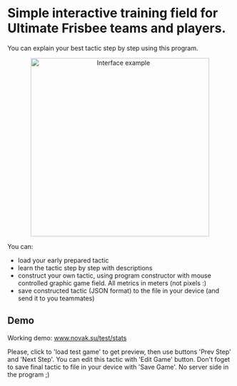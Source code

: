 # Simple interactive training field for Ultimate Frisbee teams and players.

You can explain your best tactic step by step using this program.  
 
<p align="center">
  <img src="/src/img/creenshot.jpg" alt="Interface example" width="400">
</p>

You can: <br>

* load your early prepared tactic
* learn the tactic step by step with descriptions
* construct your own tactic, using program constructor with mouse controlled graphic game field. All metrics in meters (not pixels :) 
* save constructed tactic (JSON format) to the file in your device (and send it to you teammates)

## Demo

Working demo: <a href="http://www.novak.su/test/stats">www.novak.su/test/stats</a> <br>

Please, click to 'load test game' to get preview, then use buttons 'Prev Step' and 'Next Step'. You can edit this tactic with 'Edit Game' button. 
Don't foget to save final tactic to file in your device with 'Save Game'. No server side in the program ;) 

